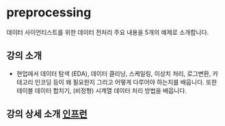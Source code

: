 # preprocessing
데이터 사이언티스트를 위한 데이터 전처리 주요 내용을 5개의 예제로 소개합니다.

## 강의 소개
- 현업에서 데이터 탐색 (EDA), 데이터 클리닝, 스케일링, 이상치 처리, 로그변환, 카테고리 인코딩 등이 왜 필요한지 그리고 어떻게 다루어야 하는지를 배웁니다. 또한 테이블 데이터 합치기, (비정형) 시계열 데이터 처리 방법을 배웁니다.

## 강의 상세 소개 [인프런](https://www.inflearn.com/course/핵심-데이터전처리?inst=5270696b)

